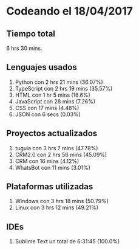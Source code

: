 # Codeando el 18/04/2017

## Tiempo total
6 hrs 30 mins.

## Lenguajes usados
1. Python con 2 hrs 21 mins (36.07%)
1. TypeScript con 2 hrs 19 mins (35.57%)
1. HTML con 1 hr 5 mins (16.6%)
1. JavaScript con 28 mins (7.26%)
1. CSS con 17 mins (4.48%)
1. JSON con 6 secs (0.03%)

## Proyectos actualizados
1. tuguia con 3 hrs 7 mins (47.78%)
1. CRM2.0 con 2 hrs 56 mins (45.09%)
1. CRM con 16 mins (4.12%)
1. WhatsBot con 11 mins (3.01%)

## Plataformas utilizadas
1. Windows con 3 hrs 18 mins (50.79%)
1. Linux con 3 hrs 12 mins (49.21%)

## IDEs
1. Sublime Text un total de 6:31:45 (100.0%)
